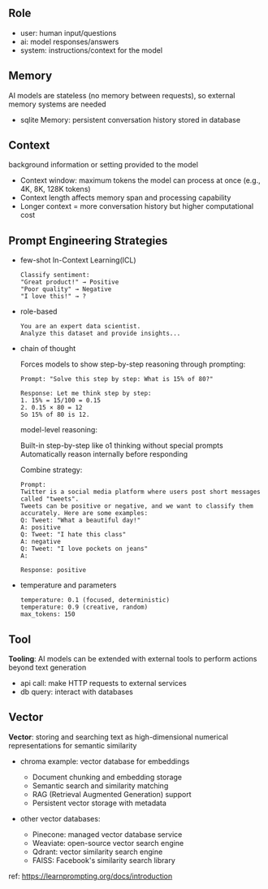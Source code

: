 ## Role

- user: human input/questions
- ai: model responses/answers
- system: instructions/context for the model

## Memory

AI models are stateless (no memory between requests), so external memory systems are needed

- sqlite Memory: persistent conversation history stored in database

## Context

background information or setting provided to the model

- Context window: maximum tokens the model can process at once (e.g., 4K, 8K, 128K tokens)
- Context length affects memory span and processing capability
- Longer context = more conversation history but higher computational cost

## Prompt Engineering Strategies

- few-shot
  In-Context Learning(ICL)

  ```
  Classify sentiment:
  "Great product!" → Positive
  "Poor quality" → Negative
  "I love this!" → ?
  ```

- role-based

  ```
  You are an expert data scientist.
  Analyze this dataset and provide insights...
  ```

- chain of thought

  Forces models to show step-by-step reasoning through prompting:

  ```
  Prompt: "Solve this step by step: What is 15% of 80?"

  Response: Let me think step by step:
  1. 15% = 15/100 = 0.15
  2. 0.15 × 80 = 12
  So 15% of 80 is 12.

  ```

  model-level reasoning:

  Built-in step-by-step like o1 thinking without special prompts  
  Automatically reason internally before responding

  Combine strategy:

  ```
  Prompt:
  Twitter is a social media platform where users post short messages called "tweets".
  Tweets can be positive or negative, and we want to classify them accurately. Here are some examples:
  Q: Tweet: "What a beautiful day!"
  A: positive
  Q: Tweet: "I hate this class"
  A: negative
  Q: Tweet: "I love pockets on jeans"
  A:

  Response: positive
  ```

- temperature and parameters

  ```
  temperature: 0.1 (focused, deterministic)
  temperature: 0.9 (creative, random)
  max_tokens: 150
  ```

## Tool

**Tooling**: AI models can be extended with external tools to perform actions beyond text generation

- api call: make HTTP requests to external services
- db query: interact with databases

## Vector

**Vector**: storing and searching text as high-dimensional numerical representations for semantic similarity

- chroma example: vector database for embeddings

  - Document chunking and embedding storage
  - Semantic search and similarity matching
  - RAG (Retrieval Augmented Generation) support
  - Persistent vector storage with metadata

- other vector databases:
  - Pinecone: managed vector database service
  - Weaviate: open-source vector search engine
  - Qdrant: vector similarity search engine
  - FAISS: Facebook's similarity search library

ref: https://learnprompting.org/docs/introduction
